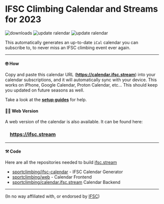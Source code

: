 # IFSC Climbing Calendar and Streams for 2023
![downloads](https://img.shields.io/github/downloads/sportclimbing/ifsc-calendar/total?color=green&label=Downloads)
![update ralendar](https://github.com/sportclimbing/ifsc-calendar/actions/workflows/update-calendar.yml/badge.svg)
![update ralendar](https://github.com/sportclimbing/web/actions/workflows/static-deploy.yml/badge.svg)

This automatically generates an up-to-date `iCal` calendar you can subscribe to, to never miss an IFSC climbing event ever again.

<hr />

#### 🤓 How
Copy and paste this calendar URL (**https://calendar.ifsc.stream**) into your calendar subscriptions, and it will
automatically sync with your device. This works on iPhone, Google Calendar, Proton Calendar, etc... This should keep
you updated on future seasons as well.

Take a look at the **[setup guides](https://github.com/sportclimbing/ifsc-calendar/wiki)** for help.

#### 👩‍💻 Web Version
A web version of the calendar is also available. It can be found here:
### &nbsp; &nbsp; https://ifsc.stream

<hr />

#### ⚒️ Code
Here are all the repositories needed to build [ifsc.stream](https://ifsc.stream/)

- [sportclimbing/ifsc-calendar](https://github.com/sportclimbing/ifsc-calendar) - IFSC Calendar Generator
- [sportclimbing/web](https://github.com/sportclimbing/web) - Calendar Frontend
- [sportclimbing/calendar.ifsc.stream](https://github.com/sportclimbing/calendar.ifsc.stream) Calendar Backend

<hr />

(In no way affiliated with, or endorsed by [IFSC](https://www.ifsc-climbing.org/))

